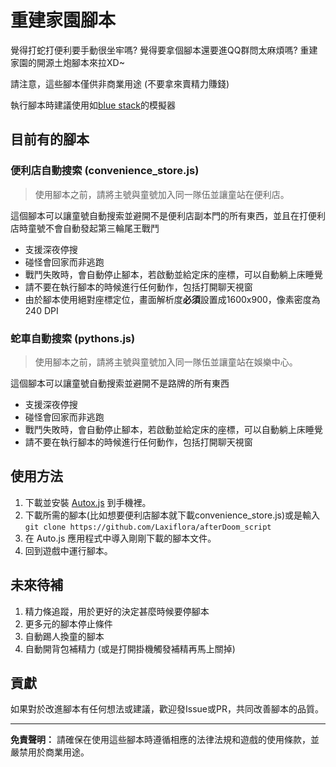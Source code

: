 # 重建家園腳本

覺得打蛇打便利要手動很坐牢嗎? 覺得要拿個腳本還要進QQ群問太麻煩嗎? 重建家園的開源土炮腳本來拉XD~

請注意，這些腳本僅供非商業用途 (不要拿來賣精力賺錢)

執行腳本時建議使用如[blue stack](https://www.bluestacks.com/tw/index.html)的模擬器


## 目前有的腳本

### 便利店自動搜索 (convenience_store.js)

> 使用腳本之前，請將主號與童號加入同一隊伍並讓童站在便利店。

這個腳本可以讓童號自動搜索並避開不是便利店副本門的所有東西，並且在打便利店時童號不會自動發起第三輪尾王戰鬥
- 支援深夜停搜
- 碰怪會回家而非逃跑
- 戰鬥失敗時，會自動停止腳本，若啟動並給定床的座標，可以自動躺上床睡覺
- 請不要在執行腳本的時候進行任何動作，包括打開聊天視窗
- 由於腳本使用絕對座標定位，畫面解析度**必須**設置成1600x900，像素密度為240 DPI

### 蛇車自動搜索 (pythons.js)

> 使用腳本之前，請將主號與童號加入同一隊伍並讓童站在娛樂中心。

這個腳本可以讓童號自動搜索並避開不是路牌的所有東西
- 支援深夜停搜
- 碰怪會回家而非逃跑
- 戰鬥失敗時，會自動停止腳本，若啟動並給定床的座標，可以自動躺上床睡覺
- 請不要在執行腳本的時候進行任何動作，包括打開聊天視窗

## 使用方法

1. 下載並安裝 [Autox.js](https://github.com/kkevsekk1/AutoX/releases) 到手機裡。
2. 下載所需的腳本(比如想要便利店腳本就下載convenience_store.js)或是輸入
```git clone https://github.com/Laxiflora/afterDoom_script```
3. 在 Auto.js 應用程式中導入剛剛下載的腳本文件。
4. 回到遊戲中運行腳本。


## 未來待補
1. 精力條追蹤，用於更好的決定甚麼時候要停腳本
2. 更多元的腳本停止條件
3. 自動踢人換童的腳本
4. 自動開背包補精力 (或是打開掛機觸發補精再馬上關掉)

## 貢獻

如果對於改進腳本有任何想法或建議，歡迎發Issue或PR，共同改善腳本的品質。

---

**免責聲明：** 請確保在使用這些腳本時遵循相應的法律法規和遊戲的使用條款，並嚴禁用於商業用途。